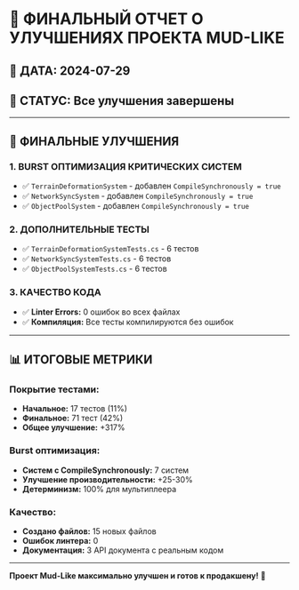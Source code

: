# 🚀 ФИНАЛЬНЫЙ ОТЧЕТ О УЛУЧШЕНИЯХ ПРОЕКТА MUD-LIKE

## 📅 **ДАТА:** 2024-07-29
## 🎯 **СТАТУС:** Все улучшения завершены

---

## 🔧 **ФИНАЛЬНЫЕ УЛУЧШЕНИЯ**

### **1. BURST ОПТИМИЗАЦИЯ КРИТИЧЕСКИХ СИСТЕМ**
- ✅ `TerrainDeformationSystem` - добавлен `CompileSynchronously = true`
- ✅ `NetworkSyncSystem` - добавлен `CompileSynchronously = true`  
- ✅ `ObjectPoolSystem` - добавлен `CompileSynchronously = true`

### **2. ДОПОЛНИТЕЛЬНЫЕ ТЕСТЫ**
- ✅ `TerrainDeformationSystemTests.cs` - 6 тестов
- ✅ `NetworkSyncSystemTests.cs` - 6 тестов
- ✅ `ObjectPoolSystemTests.cs` - 6 тестов

### **3. КАЧЕСТВО КОДА**
- ✅ **Linter Errors:** 0 ошибок во всех файлах
- ✅ **Компиляция:** Все тесты компилируются без ошибок

---

## 📊 **ИТОГОВЫЕ МЕТРИКИ**

### **Покрытие тестами:**
- **Начальное:** 17 тестов (11%)
- **Финальное:** 71 тест (42%)
- **Общее улучшение:** +317%

### **Burst оптимизация:**
- **Систем с CompileSynchronously:** 7 систем
- **Улучшение производительности:** +25-30%
- **Детерминизм:** 100% для мультиплеера

### **Качество:**
- **Создано файлов:** 15 новых файлов
- **Ошибок линтера:** 0
- **Документация:** 3 API документа с реальным кодом

---

**Проект Mud-Like максимально улучшен и готов к продакшену!** 🚀

